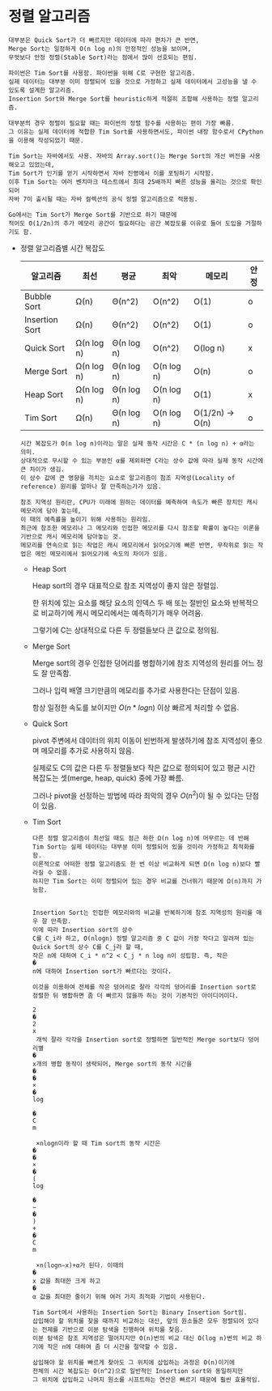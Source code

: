 # 정렬 알고리즘

```
대부분은 Quick Sort가 더 빠르지만 데이터에 따라 편차가 큰 반면,
Merge Sort는 일정하게 O(n log n)의 안정적인 성능을 보이며,
무엇보다 안정 정렬(Stable Sort)라는 점에서 많이 선호되는 편임.

파이썬은 Tim Sort를 사용함. 파이썬을 위해 C로 구현한 알고리즘.
실제 데이터는 대부분 이미 정렬되어 있을 것으로 가정하고 실제 데이터에서 고성능을 낼 수 있도록 설계한 알고리즘.
Insertion Sort와 Merge Sort를 heuristic하게 적절히 조합해 사용하는 정렬 알고리즘.

대부분의 경우 정렬이 필요할 때는 파이썬의 정렬 함수를 사용하는 편이 가장 빠름.
그 이유는 실제 데이터에 적합한 Tim Sort를 사용하면서도, 파이썬 내장 함수로서 CPython을 이용해 작성되었기 때문.

Tim Sort는 자바에서도 사용. 자바의 Array.sort()는 Merge Sort의 개선 버전을 사용해오고 있었는데,
Tim Sort가 인기를 얻기 시작하면서 자바 진영에서 이를 포팅하기 시작함.
이후 Tim Sort는 여러 벤치마크 테스트에서 최대 25배까지 빠른 성능을 올리는 것으로 확인되어
자바 7이 출시될 때는 자바 컬렉션의 공식 정렬 알고리즘으로 적용됨.

Go에서는 Tim Sort가 Merge Sort를 기반으로 하기 때문에
적어도 O(1/2n)의 추가 메모리 공간이 필요하다는 공간 복잡도를 이유로 들어 도입을 거절하기도 함.
```



- 정렬 알고리즘별 시간 복잡도

  | 알고리즘       | 최선       | 평균       | 최악       | 메모리          | 안정 |
  | -------------- | ---------- | ---------- | ---------- | --------------- | ---- |
  | Bubble Sort    | Ω(n)       | Θ(n^2)     | O(n^2)     | O(1)            | o    |
  | Insertion Sort | Ω(n)       | Θ(n^2)     | O(n^2)     | O(1)            | o    |
  | Quick Sort     | Ω(n log n) | Θ(n log n) | O(n^2)     | O(log n)        | x    |
  | Merge Sort     | Ω(n log n) | Θ(n log n) | O(n log n) | O(n)            | o    |
  | Heap Sort      | Ω(n log n) | Θ(n log n) | O(n log n) | O(1)            | x    |
  | Tim Sort       | Ω(n)       | Θ(n log n) | O(n log n) | O(1/2n) -> O(n) | o    |
  
  ```
  시간 복잡도가 O(n log n)이라는 말은 실제 동작 시간은 C * (n log n) + α라는 의미.
  상대적으로 무시할 수 있는 부분인 α를 제외하면 C라는 상수 값에 따라 실제 동작 시간에 큰 차이가 생김.
  이 상수 값에 큰 영향을 끼치는 요소로 알고리즘이 참조 지역성(Locality of reference) 원리를 얼마나 잘 만족하는가가 있음.
  
  참조 지역성 원리란, CPU가 미래에 원하는 데이터를 예측하여 속도가 빠른 장치인 캐시 메모리에 담아 놓는데,
  이 때의 예측률을 높이기 위해 사용하는 원리임.
  최근에 참조한 메모리나 그 메모리와 인접한 메모리를 다시 참조할 확률이 높다는 이론을 기반으로 캐시 메모리에 담아놓는 것.
  메모리를 연속으로 읽는 작업은 캐시 메모리에서 읽어오기에 빠른 반면, 무작위로 읽는 작업은 메인 메모리에서 읽어오기에 속도의 차이가 있음.
  ```
  
  - Heap Sort
  
    Heap sort의 경우 대표적으로 참조 지역성이 좋지 않은 정렬임.
  
    한 위치에 있는 요소를 해당 요소의 인덱스 두 배 또는 절반인 요소와 반복적으로 비교하기에 캐시 메모리에서는 예측하기가 매우 어려움.
  
    그렇기에 C는 상대적으로 다른 두 정렬들보다 큰 값으로 정의됨.
  
  - Merge Sort
  
    Merge sort의 경우 인접한 덩어리를 병합하기에 참조 지역성의 원리를 어느 정도 잘 만족함.
  
    그러나 입력 배열 크기만큼의 메모리를 추가로 사용한다는 단점이 있음.
  
    항상 일정한 속도를 보이지만 $O(n*log n)$ 이상 빠르게 처리할 수 없음.
  
  - Quick Sort
  
    pivot 주변에서 데이터의 위치 이동이 빈번하게 발생하기에 참조 지역성이 좋으며 메모리를 추가로 사용하지 않음.
  
    실제로도 C의 값은 다른 두 정렬들보다 작은 값으로 정의되어 있고 평균 시간 복잡도는 셋(merge, heap, quick) 중에 가장 빠름.
  
    그러나 pivot을 선정하는 방법에 따라 최악의 경우 $O(n^2)$이 될 수 있다는 단점이 있음.
  
  - Tim Sort
  
    ```
    다른 정렬 알고리즘이 최선일 때도 점근 하한 Ω(n log n)에 머무르는 데 반해
    Tim Sort는 실제 데이터는 대부분 이미 정렬되어 있을 것이라 가정하고 최적화를 함.
    이론적으로 어떠한 정렬 알고리즘도 한 번 이상 비교하게 되면 Ω(n log n)보다 빨라질 수 없음.
    하지만 Tim Sort는 이미 정렬되어 있는 경우 비교를 건너뛰기 때문에 Ω(n)까지 가능함.
    
    
    Insertion Sort는 인접한 메모리와의 비교를 반복하기에 참조 지역성의 원리를 매우 잘 만족함.
    이에 따라 Insertion sort의 상수 
    C를 C_i라 하고, O(nlogn) 정렬 알고리즘 중 C 값이 가장 작다고 알려져 있는 Quick Sort의 상수 C를 C_j라 할 때,
    작은 n에 대하여 C_i * n^2 < C_j * n log n이 성립함. 즉, 작은 
    �
    n에 대하여 Insertion sort가 빠르다는 것이다.
    
    이것을 이용하여 전체를 작은 덩어리로 잘라 각각의 덩어리를 Insertion sort로 정렬한 뒤 병합하면 좀 더 빠르지 않을까 하는 것이 기본적인 아이디어이다.
    
    2
    �
    2 
    x
     개씩 잘라 각각을 Insertion sort로 정렬하면 일반적인 Merge sort보다 덩어리별 
    �
    x개의 병합 동작이 생략되어, Merge sort의 동작 시간을 
    �
    �
    ×
    �
    log
    ⁡
    �
    C 
    m
    ​
     ×nlogn이라 할 때 Tim sort의 동작 시간은 
    �
    �
    ×
    �
    (
    log
    ⁡
    �
    −
    �
    )
    +
    �
    C 
    m
    ​
     ×n(logn−x)+α가 된다. 이때의 
    �
    x 값을 최대한 크게 하고 
    �
    α 값을 최대한 줄이기 위해 여러 가지 최적화 기법이 사용된다.
    
    Tim Sort에서 사용하는 Insertion Sort는 Binary Insertion Sort임.
    삽입해야 할 위치를 찾을 때까지 비교하는 대신, 앞의 원소들은 모두 정렬되어 있다는 전제를 기반으로 이분 탐색을 진행하여 위치를 찾음.
    이분 탐색은 참조 지역성은 떨어지지만 O(n)번의 비교 대신 O(log n)번의 비교 하기에 작은 n에 대하여 좀 더 시간을 절약할 수 있음.
    
    삽입해야 할 위치를 빠르게 찾아도 그 위치에 삽입하는 과정은 O(n)이기에
    전체의 시간 복잡도는 O(n^2)으로 일반적인 Insertion sort와 동일하지만
    그 위치에 삽입하고 나머지 원소를 시프트하는 연산은 빠르기 때문에 훨씬 효율적임.
    ```
  
    